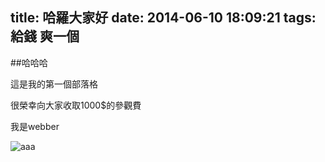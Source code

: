 title: 哈羅大家好
date: 2014-06-10 18:09:21
tags: 給錢 爽一個
---

##哈哈哈

這是我的第一個部落格

很榮幸向大家收取1000$的參觀費

我是webber

![aaa](http://a.share.photo.xuite.net/pan_hinet/1a12e63/5077379/219644128_m.jpg)

